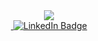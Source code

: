 <div id="header" align="center">
  <img src="https://media.giphy.com/media/RbDKaczqWovIugyJmW/giphy.gif"/>
<div id="badges"> 
  <a href="https://komarev.com/ghpvc/?username=kinkeadian25">
    <img src="https://komarev.com/ghpvc/?username=your-github-username&style=flat-square&color=blue" alt=""/>
  <a href="www.linkedin.com/in/ian-kinkead-a2461b219">
    <img src="https://img.shields.io/badge/LinkedIn-blue?style=for-the-badge&logo=linkedin&logoColor=white" alt="LinkedIn Badge"/>
  </a>
</div> 
